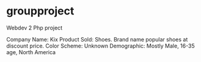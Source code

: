 # groupproject
Webdev 2 Php project

Company Name:
	Kix
Product Sold: 
	Shoes. Brand name popular shoes at discount price.
Color Scheme:
	Unknown
Demographic: 
	Mostly Male, 16-35 age, North America

